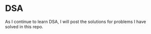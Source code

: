 # DSA

As I continue to learn DSA, I will post the solutions for problems I have solved in this repo.